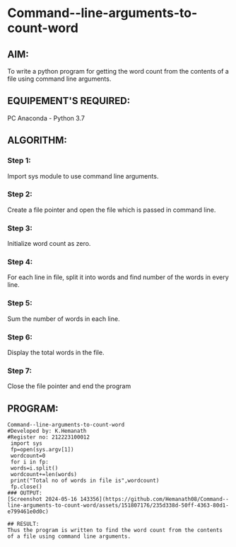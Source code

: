 # Command--line-arguments-to-count-word
## AIM:
To write a python program for getting the word count from the contents of a file using command line arguments.
## EQUIPEMENT'S REQUIRED: 
PC
Anaconda - Python 3.7
## ALGORITHM: 
### Step 1:
Import sys module to use command line arguments.
### Step 2: 
Create a file pointer and open the file which is passed in command line.
### Step 3: 
Initialize word count as zero.
### Step 4:  
For each line in file, split it into words and find number of the words in every line.
### Step 5: 
Sum the number of words in each line.
### Step 6: 
Display the total words in the file.
### Step 7:
Close the file pointer and end the program
## PROGRAM:
```
Command--line-arguments-to-count-word
#Developed by: K.Hemanath
#Register no: 212223100012
 import sys
 fp=open(sys.argv[1])
 wordcount=0
 for i in fp:
 words=i.split()
 wordcount+=len(words)
 print("Total no of words in file is",wordcount)
 fp.close()
### OUTPUT:
[Screenshot 2024-05-16 143356](https://github.com/Hemanath08/Command--line-arguments-to-count-word/assets/151807176/235d338d-50ff-4363-80d1-e799461e0d0c)

## RESULT:
Thus the program is written to find the word count from the contents of a file using command line arguments.
